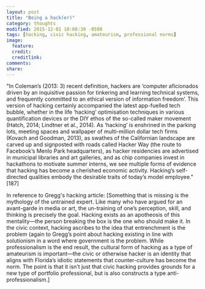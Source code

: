 ```yaml
---
layout: post
title: "Being a hack(er)"
category: thoughts
modified: 2015-12-01 10:08:30 -0500
tags: [hacking, civic hacking, amateurism, professional norms]
image:
  feature: 
  credit: 
  creditlink: 
comments: 
share: 
---
```

"In Coleman’s (2013: 3) recent definition, hackers are ‘computer aficionados driven by an inquisitive passion for tinkering and learning technical systems, and frequently committed to an ethical version of information freedom’. This version of hacking certainly accompanied the latest app-fuelled tech bubble, whether in the life ‘hacking’ optimisation techniques in various quantification devices or the DIY ethos of the so-called maker movement (Hatch, 2014; Lindtner et al., 2014). As ‘hacking’ is enshrined in the parking lots, meeting spaces and wallpaper of multi-million dollar tech firms (Kovach and Goodman, 2013), as swathes of the Californian landscape are carved up and signposted with
roads called Hacker Way (the route to Facebook’s Menlo Park headquarters), as hacker residencies are advertised in municipal libraries and art galleries, and as chip companies invest in hackathons to motivate summer interns, we see multiple forms of evidence that hacking has become a cherished economic activity. Hacking’s self-directed qualities embody the desirable traits of today’s model employee." [187]

In reference to Gregg's hacking article:
[Something that is missing is the mythology of the untrained expert. Like many who have argued for an avant-garde in media or art, the un-training of one’s perception, skill, and thinking is precisely the goal. Hacking exists as an apotheosis of this mentality—the person breaking the box is the one who should make it. In the civic context, hacking ascribes to the idea that entrenchment is the problem (again to Gregg’s point about hacking existing in line with solutionism in a word where government is the problem. While professionalism is the end result, the cultural form of hacking as a type of amateurism is important—the civic or otherwise hacker is an identity that aligns with Florida’s idiotic statements that counter-culture has become the norm. The point is that it isn’t just that civic hacking provides grounds for a new type of portfolio professional, but is also constructs a type anti-professionalism.]